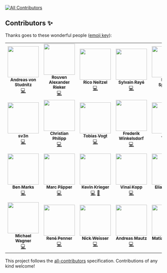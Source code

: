 
<!-- ALL-CONTRIBUTORS-BADGE:START - Do not remove or modify this section -->
[![All Contributors](https://img.shields.io/badge/all_contributors-26-orange.svg?style=flat-square)](#contributors-)
<!-- ALL-CONTRIBUTORS-BADGE:END -->
## Contributors ✨

Thanks goes to these wonderful people ([emoji key](https://allcontributors.org/docs/en/emoji-key)):

<!-- ALL-CONTRIBUTORS-LIST:START - Do not remove or modify this section -->
<!-- prettier-ignore-start -->
<!-- markdownlint-disable -->
<table>
  <tr>
    <td align="center"><a href="http://www.integer-net.de/agentur/andreas-von-studnitz/"><img src="https://avatars1.githubusercontent.com/u/662059?v=4" width="100px;" alt=""/><br /><sub><b>Andreas von Studnitz</b></sub></a><br /><a href="https://github.com/firegento/firegento-magesetup/commits?author=avstudnitz" title="Code">💻</a></td>
    <td align="center"><a href="https://rouven.io/"><img src="https://avatars3.githubusercontent.com/u/393419?v=4" width="100px;" alt=""/><br /><sub><b>Rouven Alexander Rieker</b></sub></a><br /><a href="https://github.com/firegento/firegento-magesetup/commits?author=therouv" title="Code">💻</a></td>
    <td align="center"><a href="http://www.riconeitzel.de/"><img src="https://avatars2.githubusercontent.com/u/930706?v=4" width="100px;" alt=""/><br /><sub><b>Rico Neitzel</b></sub></a><br /><a href="https://github.com/firegento/firegento-magesetup/commits?author=riconeitzel" title="Code">💻</a></td>
    <td align="center"><a href="https://www.diglin.com/"><img src="https://avatars2.githubusercontent.com/u/1337461?v=4" width="100px;" alt=""/><br /><sub><b>Sylvain Rayé</b></sub></a><br /><a href="https://github.com/firegento/firegento-magesetup/commits?author=sylvainraye" title="Code">💻</a></td>
    <td align="center"><a href="https://www.simonsprankel.com/"><img src="https://avatars1.githubusercontent.com/u/930199?v=4" width="100px;" alt=""/><br /><sub><b>Simon Sprankel</b></sub></a><br /><a href="https://github.com/firegento/firegento-magesetup/commits?author=sprankhub" title="Code">💻</a></td>
    <td align="center"><a href="http://www.fabian-blechschmidt.de/"><img src="https://avatars1.githubusercontent.com/u/379680?v=4" width="100px;" alt=""/><br /><sub><b>Fabian Blechschmidt</b></sub></a><br /><a href="https://github.com/firegento/firegento-magesetup/commits?author=Schrank" title="Code">💻</a></td>
    <td align="center"><a href="http://www.mage-profis.de/"><img src="https://avatars0.githubusercontent.com/u/710748?v=4" width="100px;" alt=""/><br /><sub><b>Mathis Klooß</b></sub></a><br /><a href="https://github.com/firegento/firegento-magesetup/commits?author=mklooss" title="Code">💻</a></td>
  </tr>
  <tr>
    <td align="center"><a href="https://magento.stackexchange.com/users/46249/sv3n"><img src="https://avatars1.githubusercontent.com/u/5022236?v=4" width="100px;" alt=""/><br /><sub><b>sv3n</b></sub></a><br /><a href="https://github.com/firegento/firegento-magesetup/commits?author=sreichel" title="Code">💻</a></td>
    <td align="center"><a href="https://github.com/cphilipp"><img src="https://avatars1.githubusercontent.com/u/2188398?v=4" width="100px;" alt=""/><br /><sub><b>Christian Philipp</b></sub></a><br /><a href="https://github.com/firegento/firegento-magesetup/commits?author=cphilipp" title="Code">💻</a></td>
    <td align="center"><a href="http://www.webguys.de/"><img src="https://avatars1.githubusercontent.com/u/940631?v=4" width="100px;" alt=""/><br /><sub><b>Tobias Vogt</b></sub></a><br /><a href="https://github.com/firegento/firegento-magesetup/commits?author=tobi-pb" title="Code">💻</a></td>
    <td align="center"><a href="https://github.com/winkelsdorf"><img src="https://avatars0.githubusercontent.com/u/1413291?v=4" width="100px;" alt=""/><br /><sub><b>Frederik Winkelsdorf</b></sub></a><br /><a href="https://github.com/firegento/firegento-magesetup/commits?author=winkelsdorf" title="Code">💻</a></td>
    <td align="center"><a href="https://twitter.com/sirawesome_"><img src="https://avatars3.githubusercontent.com/u/2085721?v=4" width="100px;" alt=""/><br /><sub><b>Julian</b></sub></a><br /><a href="https://github.com/firegento/firegento-magesetup/commits?author=jwittorf" title="Code">💻</a></td>
    <td align="center"><a href="http://www.multichannelsystems.com/"><img src="https://avatars3.githubusercontent.com/u/1866724?v=4" width="100px;" alt=""/><br /><sub><b>Martin Grossmann</b></sub></a><br /><a href="https://github.com/firegento/firegento-magesetup/commits?author=grossmann" title="Code">💻</a></td>
    <td align="center"><a href="https://www.gerhard-fobe.de/"><img src="https://avatars3.githubusercontent.com/u/1615283?v=4" width="100px;" alt=""/><br /><sub><b>Gerhard Fobe</b></sub></a><br /><a href="https://github.com/firegento/firegento-magesetup/commits?author=gfobe" title="Code">💻</a></td>
  </tr>
  <tr>
    <td align="center"><a href="http://twitter.com/benmarks"><img src="https://avatars1.githubusercontent.com/u/2141138?v=4" width="100px;" alt=""/><br /><sub><b>Ben Marks</b></sub></a><br /><a href="https://github.com/firegento/firegento-magesetup/commits?author=benmarks" title="Code">💻</a></td>
    <td align="center"><a href="https://www.paepper.com/"><img src="https://avatars0.githubusercontent.com/u/4135790?v=4" width="100px;" alt=""/><br /><sub><b>Marc Päpper</b></sub></a><br /><a href="https://github.com/firegento/firegento-magesetup/commits?author=mpaepper" title="Code">💻</a></td>
    <td align="center"><a href="https://github.com/kkrieger85"><img src="https://avatars2.githubusercontent.com/u/4435523?v=4" width="100px;" alt=""/><br /><sub><b>Kevin Krieger</b></sub></a><br /><a href="https://github.com/firegento/firegento-magesetup/commits?author=kkrieger85" title="Code">💻</a> <a href="https://github.com/firegento/firegento-magesetup/commits?author=kkrieger85" title="Documentation">📖</a></td>
    <td align="center"><a href="http://vinaikopp.com/"><img src="https://avatars0.githubusercontent.com/u/72463?v=4" width="100px;" alt=""/><br /><sub><b>Vinai Kopp</b></sub></a><br /><a href="https://github.com/firegento/firegento-magesetup/commits?author=Vinai" title="Code">💻</a></td>
    <td align="center"><a href="https://github.com/EliasKotlyar"><img src="https://avatars0.githubusercontent.com/u/9529505?v=4" width="100px;" alt=""/><br /><sub><b>Elias Kotlyar</b></sub></a><br /><a href="https://github.com/firegento/firegento-magesetup/commits?author=EliasKotlyar" title="Code">💻</a></td>
    <td align="center"><a href="https://github.com/tkn98"><img src="https://avatars2.githubusercontent.com/u/10513307?v=4" width="100px;" alt=""/><br /><sub><b>Tom Klingenberg</b></sub></a><br /><a href="https://github.com/firegento/firegento-magesetup/commits?author=tkn98" title="Code">💻</a></td>
    <td align="center"><a href="https://github.com/skrollme"><img src="https://avatars2.githubusercontent.com/u/1336659?v=4" width="100px;" alt=""/><br /><sub><b>Sebastian K</b></sub></a><br /><a href="https://github.com/firegento/firegento-magesetup/commits?author=skrollme" title="Code">💻</a></td>
  </tr>
  <tr>
    <td align="center"><a href="http://solidbox.de/"><img src="https://avatars1.githubusercontent.com/u/5131653?v=4" width="100px;" alt=""/><br /><sub><b>Michael Wagner</b></sub></a><br /><a href="https://github.com/firegento/firegento-magesetup/commits?author=rengaw83" title="Code">💻</a></td>
    <td align="center"><a href="https://wambo-agency.com/"><img src="https://avatars2.githubusercontent.com/u/98465?v=4" width="100px;" alt=""/><br /><sub><b>René Penner</b></sub></a><br /><a href="https://github.com/firegento/firegento-magesetup/commits?author=renepenner" title="Code">💻</a></td>
    <td align="center"><a href="https://www.openstream.ch/"><img src="https://avatars2.githubusercontent.com/u/58966?v=4" width="100px;" alt=""/><br /><sub><b>Nick Weisser</b></sub></a><br /><a href="https://github.com/firegento/firegento-magesetup/commits?author=nickw108" title="Code">💻</a></td>
    <td align="center"><a href="https://webvisum.de/"><img src="https://avatars2.githubusercontent.com/u/12797503?v=4" width="100px;" alt=""/><br /><sub><b>Andreas Mautz</b></sub></a><br /><a href="https://github.com/firegento/firegento-magesetup/commits?author=mautz-et-tong" title="Code">💻</a></td>
    <td align="center"><a href="http://www.magento-saigon.com/"><img src="https://avatars1.githubusercontent.com/u/261406?v=4" width="100px;" alt=""/><br /><sub><b>Matias Orlando</b></sub></a><br /><a href="https://github.com/firegento/firegento-magesetup/commits?author=matiaso" title="Code">💻</a></td>
  </tr>
</table>

<!-- markdownlint-enable -->
<!-- prettier-ignore-end -->
<!-- ALL-CONTRIBUTORS-LIST:END -->

This project follows the [all-contributors](https://github.com/all-contributors/all-contributors) specification. Contributions of any kind welcome!